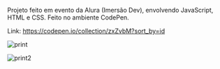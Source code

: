 Projeto feito em evento da Alura (Imersão Dev), envolvendo JavaScript, HTML e CSS.
Feito no ambiente CodePen.

Link: https://codepen.io/collection/zxZvbM?sort_by=id

![print](https://github.com/paulo-emilio/Projetos/blob/main/Imers%C3%A3o%20Dev%20-%20Alura/imagem_2023-07-13_120131023.png)

![print2](https://github.com/paulo-emilio/Projetos/blob/main/Imers%C3%A3o%20Dev%20-%20Alura/imagem_2023-07-13_120107384.png)
